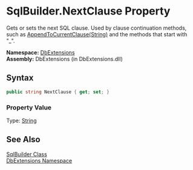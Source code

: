 SqlBuilder.NextClause Property
==============================
Gets or sets the next SQL clause. Used by clause continuation methods, such as [AppendToCurrentClause(String)][1] and the methods that start with "_".

**Namespace:** [DbExtensions][2]  
**Assembly:** DbExtensions (in DbExtensions.dll)

Syntax
------

```csharp
public string NextClause { get; set; }
```

### Property Value
Type: [String][3]

See Also
--------
[SqlBuilder Class][4]  
[DbExtensions Namespace][2]  

[1]: AppendToCurrentClause.md
[2]: ../README.md
[3]: http://msdn.microsoft.com/en-us/library/s1wwdcbf
[4]: README.md